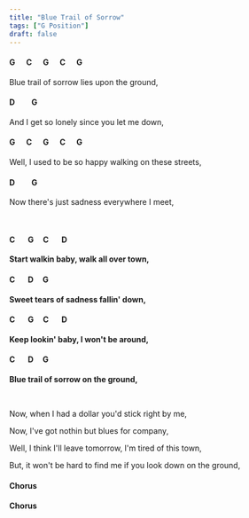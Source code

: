 ```yaml
---
title: "Blue Trail of Sorrow"
tags: ["G Position"]
draft: false
---
```


#### G &nbsp;&nbsp;&nbsp;&nbsp; C &nbsp;&nbsp;&nbsp;&nbsp; G &nbsp;&nbsp;&nbsp;&nbsp; C &nbsp;&nbsp;&nbsp;&nbsp; G
Blue trail of sorrow lies upon the ground,
#### D &nbsp;&nbsp;&nbsp;&nbsp;&nbsp;&nbsp;&nbsp; G</pre>
And I get so lonely since you let me down,
#### G &nbsp;&nbsp;&nbsp;&nbsp; C &nbsp;&nbsp;&nbsp;&nbsp; G &nbsp;&nbsp;&nbsp;&nbsp; C &nbsp;&nbsp;&nbsp;&nbsp; G
Well, I used to be so happy walking on these streets,
#### D &nbsp;&nbsp;&nbsp;&nbsp;&nbsp;&nbsp;&nbsp; G</pre>
Now there's just sadness everywhere I meet,

<br>

#### C &nbsp;&nbsp;&nbsp;&nbsp;&nbsp; G &nbsp;&nbsp;&nbsp; C &nbsp;&nbsp;&nbsp;&nbsp;&nbsp; D
**Start walkin baby, walk all over town,**
#### C &nbsp;&nbsp;&nbsp;&nbsp;&nbsp; D &nbsp;&nbsp;&nbsp; G
**Sweet tears of sadness fallin' down,**
#### C &nbsp;&nbsp;&nbsp;&nbsp;&nbsp; G &nbsp;&nbsp;&nbsp; C &nbsp;&nbsp;&nbsp;&nbsp;&nbsp; D
**Keep lookin' baby, I won't be around,**
#### C &nbsp;&nbsp;&nbsp;&nbsp;&nbsp; D &nbsp;&nbsp;&nbsp; G
**Blue trail of sorrow on the ground,**

<br>

Now, when I had a dollar you'd stick right by me,

Now, I've got nothin but blues for company,

Well, I think I'll leave tomorrow, I'm tired of this town,

But, it won't be hard to find me if you look down on the ground,

#### Chorus

#### Chorus
